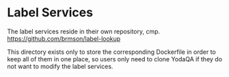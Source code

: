 Label Services
==============

The label services reside in their own repository, cmp. https://github.com/brmson/label-lookup

This directory exists only to store the corresponding Dockerfile in order to keep all of them in one place, so users only need to clone YodaQA if they do not want to modify the label services.
